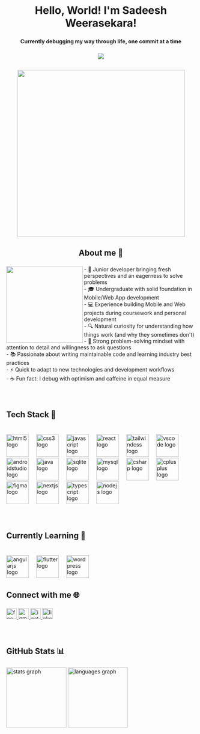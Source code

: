 <h1 align="center">Hello, World! I'm Sadeesh Weerasekara!</h1>

###

<h4 align="center">Currently debugging my way through life, one commit at a time</h4>

###

<div align="center">
  <img src="https://visitor-badge.laobi.icu/badge?page_id=Sxdeesh.Sxdeesh&"  />
</div>

###

<h2 align="left"></h2>

###

<div align="center">
  <img height="445" src="https://user-images.githubusercontent.com/67194519/173735367-b75edb3b-61ec-4323-a10f-5d98e1d7b97a.gif"  />
</div>

###

<h2 align="center">About me 🎯</h2>

###

<img align="left" height="204" src="https://media3.giphy.com/media/v1.Y2lkPTc5MGI3NjExbm1kM3l3cG9oc25tZGZtbXhndHN5ZmV2aWhqamF5YXhqbXdta2NyeSZlcD12MV9pbnRlcm5hbF9naWZfYnlfaWQmY3Q9cw/Sh1iCtJZEdx4PFYy4q/giphy.gif"  />

###

<p align="left">- 🚀 Junior developer bringing fresh perspectives and an eagerness to solve problems<br>- 🎓 Undergraduate with solid foundation in Mobile/Web App development<br>- 💻 Experience building Mobile and Web projects during coursework and personal development<br>- 🔍 Natural curiosity for understanding how things work (and why they sometimes don't)<br>- 🧩 Strong problem-solving mindset with attention to detail and willingness to ask questions<br>- 📚 Passionate about writing maintainable code and learning industry best practices<br>- ⚡ Quick to adapt to new technologies and development workflows<br>- ☕ Fun fact: I debug with optimism and caffeine in equal measure</p>

###

<br clear="both">

<h2 align="left">Tech Stack 🔧</h2>

###

<br clear="both">

<div align="left">
  <img src="https://skillicons.dev/icons?i=html" height="60" alt="html5 logo"  />
  <img width="12" />
  <img src="https://skillicons.dev/icons?i=css" height="60" alt="css3 logo"  />
  <img width="12" />
  <img src="https://skillicons.dev/icons?i=js" height="60" alt="javascript logo"  />
  <img width="12" />
  <img src="https://skillicons.dev/icons?i=react" height="60" alt="react logo"  />
  <img width="12" />
  <img src="https://skillicons.dev/icons?i=tailwind" height="60" alt="tailwindcss logo"  />
  <img width="12" />
  <img src="https://skillicons.dev/icons?i=vscode" height="60" alt="vscode logo"  />
  <img width="12" />
  <img src="https://skillicons.dev/icons?i=androidstudio" height="60" alt="androidstudio logo"  />
  <img width="12" />
  <img src="https://skillicons.dev/icons?i=java" height="60" alt="java logo"  />
  <img width="12" />
  <img src="https://skillicons.dev/icons?i=sqlite" height="60" alt="sqlite logo"  />
  <img width="12" />
  <img src="https://skillicons.dev/icons?i=mysql" height="60" alt="mysql logo"  />
  <img width="12" />
  <img src="https://skillicons.dev/icons?i=cs" height="60" alt="csharp logo"  />
  <img width="12" />
  <img src="https://skillicons.dev/icons?i=cpp" height="60" alt="cplusplus logo"  />
  <img width="12" />
  <img src="https://skillicons.dev/icons?i=figma" height="60" alt="figma logo"  />
  <img width="12" />
  <img src="https://skillicons.dev/icons?i=nextjs" height="60" alt="nextjs logo"  />
  <img width="12" />
  <img src="https://skillicons.dev/icons?i=ts" height="60" alt="typescript logo"  />
  <img width="12" />
  <img src="https://skillicons.dev/icons?i=nodejs" height="60" alt="nodejs logo"  />
</div>

###

<br clear="both">

<h2 align="left">Currently Learning 🧩</h2>

###

<br clear="both">

<div align="left">
  <img src="https://skillicons.dev/icons?i=angular" height="60" alt="angularjs logo"  />
  <img width="12" />
  <img src="https://skillicons.dev/icons?i=flutter" height="60" alt="flutter logo"  />
  <img width="12" />
  <img src="https://skillicons.dev/icons?i=wordpress" height="60" alt="wordpress logo"  />
</div>

###

<h2 align="left">Connect with me 🌐</h2>

###

<div align="left">
  <a href="https://www.facebook.com/share/15o6BHT1gc/" target="_blank">
    <img src="https://img.shields.io/static/v1?message=Facebook&logo=facebook&label=&color=1877F2&logoColor=white&labelColor=&style=flat" height="28" alt="facebook logo"  />
  </a>
  <a href="sadeeshweerasekara@gmail.com" target="_blank">
    <img src="https://img.shields.io/static/v1?message=Gmail&logo=gmail&label=&color=D14836&logoColor=white&labelColor=&style=flat" height="28" alt="gmail logo"  />
  </a>
  <a href="https://www.instagram.com/_.sxdeesh._/profilecard/?igsh=MTVrYWtxZ2xvZTI3ZA==" target="_blank">
    <img src="https://img.shields.io/static/v1?message=Instagram&logo=instagram&label=&color=E4405F&logoColor=white&labelColor=&style=flat" height="28" alt="instagram logo"  />
  </a>
  <a href="www.linkedin.com/in/sadeesh-weerasekara-691a5633a" target="_blank">
    <img src="https://img.shields.io/static/v1?message=LinkedIn&logo=linkedin&label=&color=0077B5&logoColor=white&labelColor=&style=flat" height="28" alt="linkedin logo"  />
  </a>
</div>

###

<br clear="both">

<h2 align="left">GitHub Stats 📊</h2>

###

<div align="left">
  <img src="https://github-readme-stats.vercel.app/api?username=Sxdeesh&hide_title=false&hide_rank=false&show_icons=false&include_all_commits=true&count_private=true&disable_animations=false&theme=codeSTACKr&locale=en&hide_border=true&order=1" height="160" alt="stats graph"  />
  <img src="https://github-readme-stats.vercel.app/api/top-langs?username=Sxdeesh&locale=en&hide_title=false&layout=compact&card_width=320&langs_count=5&theme=codeSTACKr&hide_border=true&order=2" height="160" alt="languages graph"  />
</div>

###
